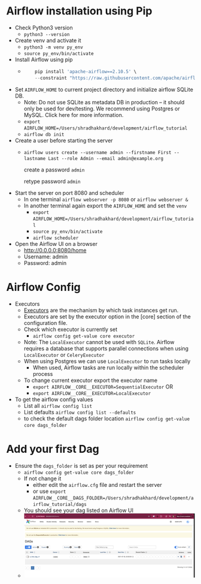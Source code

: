 # Airflow installation using Pip
- Check Python3 version
  - `python3 --version`
- Create venv and activate it
  - `python3 -m venv py_env`
  - `source py_env/bin/activate`
- Install Airflow using pip
  - ```python
        pip install 'apache-airflow==2.10.5' \
        --constraint "https://raw.githubusercontent.com/apache/airflow/constraints-2.10.5/constraints-3.9.txt"
    ```
- Set `AIRFLOW_HOME` to current project directory and initialize airflow SQLite DB. 
  - Note: Do not use SQLite as metadata DB in production – it should only be used for dev/testing. We recommend using Postgres or MySQL. Click here for more information.
  - `export AIRFLOW_HOME=/Users/shradhakhard/development/airflow_tutorial`
  - `airflow db init`
- Create a user before starting the server 
  - ```
    airflow users create --username admin --firstname First --lastname Last --role Admin --email admin@example.org
    ```

    create a password `admin`

    retype password `admin`
- Start the server on port 8080 and scheduler
  - In one terminal `airflow webserver -p 8080` or  `airflow webserver &`
  - In another terminal again export the `AIRFLOW_HOME` and set the `venv`
    - `export AIRFLOW_HOME=/Users/shradhakhard/development/airflow_tutorial`
    - `source py_env/bin/activate`
    - `airflow scheduler`
- Open the Airflow UI on a browser 
  - http://0.0.0.0:8080/home
  - Username: admin
  - Password: admin 


# Airflow Config 
- Executors
  - [Executors](https://airflow.apache.org/docs/apache-airflow/2.10.5/core-concepts/executor/index.html) are the mechanism by which task instances get run.
  - Executors are set by the executor option in the [core] section of the configuration file.
  - Check which executor is currently set
    - `airflow config get-value core executor`
  - Note: The `LocalExecutor` cannot be used with `SQLite`. Airflow requires a database that supports parallel connections when using `LocalExecutor` or `CeleryExecutor`
  - When using Postgres we can use `LocalExecutor` to run tasks locally
    - When used, Airflow tasks are run locally within the scheduler process
  - To change current executor export the executor name 
    - `export AIRFLOW__CORE__EXECUTOR=SequentialExecutor`
      OR 
    - `export AIRFLOW__CORE__EXECUTOR=LocalExecutor`
- To get the airflow config values 
  - List all `airflow config list`
  - List defaults `airflow config list --defaults`
  - to check the default dags folder location `airflow config get-value core dags_folder`
    

# Add your first Dag 
- Ensure the `dags_folder` is set as per your requirement
  - `airflow config get-value core dags_folder`
  - If not change it 
    - either edit the `airflow.cfg` file and restart the server 
    - or use `export AIRFLOW__CORE__DAGS_FOLDER=/Users/shradhakhard/development/airflow_tutorial/dags` 
  - You should see your dag listed on Airflow UI 
  - ![alt text](image.png) 
